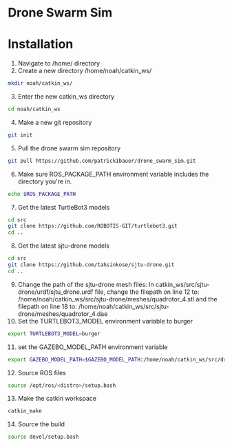# Drone Swarm Sim

# Installation

1. Navigate to /home/ directory
2. Create a new directory /home/noah/catkin_ws/
```bash
mkdir noah/catkin_ws/
```
3. Enter the new catkin_ws directory
```bash
cd noah/catkin_ws
```
4. Make a new git repository
```bash
git init
```
5. Pull the drone swarm sim repository
```bash
git pull https://github.com/patrick1bauer/drone_swarm_sim.git 
```
6. Make sure ROS_PACKAGE_PATH environment variable includes the directory you're in.
```bash
echo $ROS_PACKAGE_PATH
```
7. Get the latest TurtleBot3 models
```bash
cd src
git clone https://github.com/ROBOTIS-GIT/turtlebot3.git
cd ..
```
8. Get the latest sjtu-drone models
```bash
cd src
git clone https://github.com/tahsinkose/sjtu-drone.git
cd ..
```
9. Change the path of the sjtu-drone mesh files:
    In catkin_ws/src/sjtu-drone/urdf/sjtu_drone.urdf file, change the filepath on line 12 to:
    /home/noah/catkin_ws/src/sjtu-drone/meshes/quadrotor_4.stl
    and the filepath on line 18 to:
    /home/noah/catkin_ws/src/sjtu-drone/meshes/quadrotor_4.dae
10. Set the TURTLEBOT3_MODEL environment variable to burger
```bash
export TURTLEBOT3_MODEL=burger
```
11. set the GAZEBO_MODEL_PATH environment variable
```bash
export GAZEBO_MODEL_PATH=$GAZEBO_MODEL_PATH:/home/noah/catkin_ws/src/drone_swarm_sim/world/models
```
12. Source ROS files
```bash
source /opt/ros/<distro>/setup.bash
```
13. Make the catkin workspace
```bash
catkin_make
```
14. Source the build
```bash
source devel/setup.bash
```
